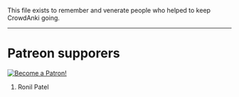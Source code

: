 This file exists to remember and venerate people who helped to keep CrowdAnki going.

---

# Patreon supporers

[![Become a Patron!](https://c5.patreon.com/external/logo/become_a_patron_button.png)](https://www.patreon.com/bePatron?u=13102903)


1. Ronil Patel